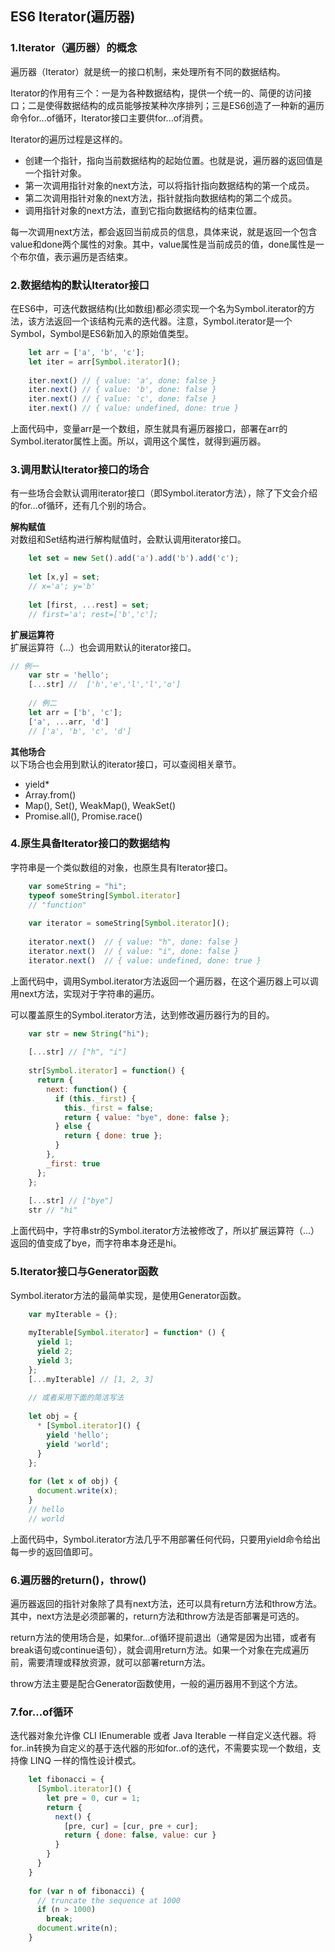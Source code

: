 ## ES6 Iterator(遍历器)

### 1.Iterator（遍历器）的概念

遍历器（Iterator）就是统一的接口机制，来处理所有不同的数据结构。

Iterator的作用有三个：一是为各种数据结构，提供一个统一的、简便的访问接口；二是使得数据结构的成员能够按某种次序排列；三是ES6创造了一种新的遍历命令for...of循环，Iterator接口主要供for...of消费。

Iterator的遍历过程是这样的。

+ 创建一个指针，指向当前数据结构的起始位置。也就是说，遍历器的返回值是一个指针对象。
+ 第一次调用指针对象的next方法，可以将指针指向数据结构的第一个成员。
+ 第二次调用指针对象的next方法，指针就指向数据结构的第二个成员。
+ 调用指针对象的next方法，直到它指向数据结构的结束位置。

每一次调用next方法，都会返回当前成员的信息，具体来说，就是返回一个包含value和done两个属性的对象。其中，value属性是当前成员的值，done属性是一个布尔值，表示遍历是否结束。

### 2.数据结构的默认Iterator接口

在ES6中，可迭代数据结构(比如数组)都必须实现一个名为Symbol.iterator的方法，该方法返回一个该结构元素的迭代器。注意，Symbol.iterator是一个Symbol，Symbol是ES6新加入的原始值类型。

```javascript
    let arr = ['a', 'b', 'c'];
    let iter = arr[Symbol.iterator]();
     
    iter.next() // { value: 'a', done: false }
    iter.next() // { value: 'b', done: false }
    iter.next() // { value: 'c', done: false }
    iter.next() // { value: undefined, done: true }
```

上面代码中，变量arr是一个数组，原生就具有遍历器接口，部署在arr的Symbol.iterator属性上面。所以，调用这个属性，就得到遍历器。

### 3.调用默认Iterator接口的场合

有一些场合会默认调用iterator接口（即Symbol.iterator方法），除了下文会介绍的for...of循环，还有几个别的场合。

**解构赋值**  
对数组和Set结构进行解构赋值时，会默认调用iterator接口。

```javascript
    let set = new Set().add('a').add('b').add('c');
     
    let [x,y] = set;
    // x='a'; y='b'
     
    let [first, ...rest] = set;
    // first='a'; rest=['b','c'];
```

**扩展运算符**  
扩展运算符（...）也会调用默认的iterator接口。

``` javascript
// 例一
    var str = 'hello';
    [...str] //  ['h','e','l','l','o']
     
    // 例二
    let arr = ['b', 'c'];
    ['a', ...arr, 'd']
    // ['a', 'b', 'c', 'd']
```

**其他场合**  
以下场合也会用到默认的iterator接口，可以查阅相关章节。

+ yield*
+ Array.from()
+ Map(), Set(), WeakMap(), WeakSet()
+ Promise.all(), Promise.race()

### 4.原生具备Iterator接口的数据结构

字符串是一个类似数组的对象，也原生具有Iterator接口。

```javascript
    var someString = "hi";
    typeof someString[Symbol.iterator]
    // "function"
     
    var iterator = someString[Symbol.iterator]();
     
    iterator.next()  // { value: "h", done: false }
    iterator.next()  // { value: "i", done: false }
    iterator.next()  // { value: undefined, done: true }
```

上面代码中，调用Symbol.iterator方法返回一个遍历器，在这个遍历器上可以调用next方法，实现对于字符串的遍历。

可以覆盖原生的Symbol.iterator方法，达到修改遍历器行为的目的。

```javascript
    var str = new String("hi");
     
    [...str] // ["h", "i"]
     
    str[Symbol.iterator] = function() {
      return {
        next: function() {
          if (this._first) {
            this._first = false;
            return { value: "bye", done: false };
          } else {
            return { done: true };
          }
        },
        _first: true
      };
    };
     
    [...str] // ["bye"]
    str // "hi"
```

上面代码中，字符串str的Symbol.iterator方法被修改了，所以扩展运算符（...）返回的值变成了bye，而字符串本身还是hi。

### 5.Iterator接口与Generator函数

Symbol.iterator方法的最简单实现，是使用Generator函数。

```javascript
    var myIterable = {};
     
    myIterable[Symbol.iterator] = function* () {
      yield 1;
      yield 2;
      yield 3;
    };
    [...myIterable] // [1, 2, 3]
     
    // 或者采用下面的简洁写法
     
    let obj = {
      * [Symbol.iterator]() {
        yield 'hello';
        yield 'world';
      }
    };
     
    for (let x of obj) {
      document.write(x);
    }
    // hello
    // world
```

上面代码中，Symbol.iterator方法几乎不用部署任何代码，只要用yield命令给出每一步的返回值即可。

### 6.遍历器的return()，throw()

遍历器返回的指针对象除了具有next方法，还可以具有return方法和throw方法。其中，next方法是必须部署的，return方法和throw方法是否部署是可选的。

return方法的使用场合是，如果for...of循环提前退出（通常是因为出错，或者有break语句或continue语句），就会调用return方法。如果一个对象在完成遍历前，需要清理或释放资源，就可以部署return方法。

throw方法主要是配合Generator函数使用，一般的遍历器用不到这个方法。

### 7.for...of循环

迭代器对象允许像 CLI IEnumerable 或者 Java Iterable 一样自定义迭代器。将for..in转换为自定义的基于迭代器的形如for..of的迭代，不需要实现一个数组，支持像 LINQ 一样的惰性设计模式。

```javascript
    let fibonacci = {
      [Symbol.iterator]() {
        let pre = 0, cur = 1;
        return {
          next() {
            [pre, cur] = [cur, pre + cur];
            return { done: false, value: cur }
          }
        }
      }
    }
     
    for (var n of fibonacci) {
      // truncate the sequence at 1000
      if (n > 1000)
        break;
      document.write(n);
    }
```